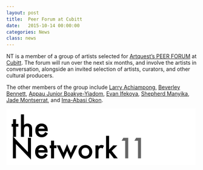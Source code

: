 ```yaml
---
layout: post
title:  Peer Forum at Cubitt
date:   2015-10-14 00:00:00
categories: News
class: news
---
```

NT is a member of a group of artists selected for <a href="http://www.artquest.org.uk/articles/view/peer_forum_at_cubitt" target="_blank">Artquest’s PEER FORUM</a> at <a href="http://cubittartists.org.uk/gallery/" target="_blank">Cubitt</a>.
The forum will run over the next six months, and involve the artists in conversation, alongside an invited selection of artists, curators, and other cultural producers.

The other members of the group include <a href="http://www.larryachiampong.co.uk" target="_blank">Larry Achiampong</a>, <a href="http://www.beverleybennett.com" target="_blank">Beverley Bennett</a>, <a href="http://www.boakye-yiadom.com" target="_blank">Appau Junior Boakye-Yiadom</a>, <a href="http://www.evanifekoya.co.uk" target="_blank">Evan Ifekoya</a>, <a href="http://shepherdmanyika.tumblr.com" target="_blank">Shepherd Manyika</a>, <a href="http://jademontserrat.com" target="_blank">Jade Montserrat</a>, and <a href="http://www.imaokon.co.uk" target="_blank">Ima-Abasi Okon</a>.

![the Network11 logo](/assets_posts/theNetwork11_logo.jpg)
